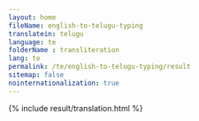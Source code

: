 ```yaml
--- 
layout: home 
fileName: english-to-telugu-typing
translatein: telugu
language: te
folderName : transliteration
lang: te
permalink: /te/english-to-telugu-typing/result
sitemap: false
nointernationalization: true
---
```

{% include result/translation.html %}

<script src="/js/result/translator.js" data-foldername="{{page.folderName}}" data-lang="{{page.lang}}"></script>